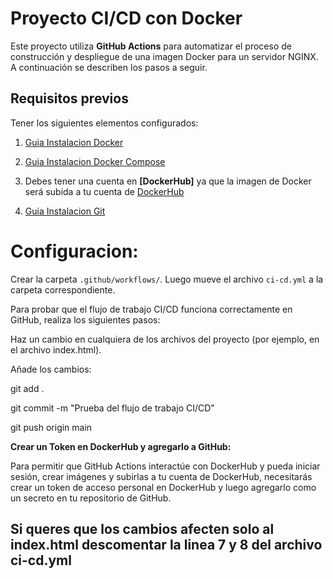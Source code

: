 # Proyecto CI/CD con Docker

Este proyecto utiliza **GitHub Actions** para automatizar el proceso de construcción y despliegue de una imagen Docker para un servidor NGINX. A continuación se describen los pasos a seguir.

## Requisitos previos

Tener los siguientes elementos configurados:

1. [Guia Instalacion Docker](https://docs.docker.com/get-started/get-docker)

2. [Guia Instalacion Docker Compose](https://docs.docker.com/compose/)

3. Debes tener una cuenta en **[DockerHub]** ya que la imagen de Docker será subida a tu cuenta de [DockerHub](https://hub.docker.com/)
4. [Guia Instalacion Git](https://git-scm.com/book/en/v2/Getting-Started-Installing-Git)

# **Configuracion**:

Crear la carpeta `.github/workflows/`. Luego mueve el archivo `ci-cd.yml` a la carpeta correspondiente.

Para probar que el flujo de trabajo CI/CD funciona correctamente en GitHub, realiza los siguientes pasos:

Haz un cambio en cualquiera de los archivos del proyecto (por ejemplo, en el archivo index.html).

Añade los cambios:

git add .

git commit -m "Prueba del flujo de trabajo CI/CD"

git push origin main

**Crear un Token en DockerHub y agregarlo a GitHub:**

Para permitir que GitHub Actions interactúe con DockerHub y pueda iniciar sesión, crear imágenes y subirlas a tu cuenta de DockerHub, necesitarás crear un token de acceso personal en DockerHub y luego agregarlo como un secreto en tu repositorio de GitHub.

## Si queres que los cambios afecten solo al index.html descomentar la linea 7 y 8 del archivo ci-cd.yml
